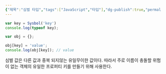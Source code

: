 ```yaml
---
{"제목":"심벌 타입","tags":["JavaScript","타입"],"dg-publish":true,"permalink":"/공부/JavaScript/Symbol 타입/","dgPassFrontmatter":true}
---
```


```js
var key = Sysbol('key')
console.log(typeof key);

var obj = {};

obj[key] = 'value';
console.log(obj[key]); // value
```

심벌 값은 다른 값과 중복 되지않는 유일무이한 값이다. 따라서 주로 이름이 충돌할 위험이 없는 객체의 유일한 프로퍼티 키를 만들기 위해 사용한다.
